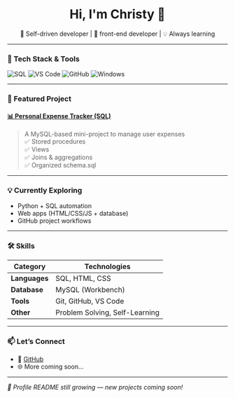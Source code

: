 <h1 align="center">Hi, I'm Christy 👋</h1>
<p align="center">
  🚀 Self-driven developer | 💾 front-end developer | 💡 Always learning
</p>

---

### 🔧 Tech Stack & Tools
![SQL](https://img.shields.io/badge/-MySQL-4479A1?style=flat&logo=mysql&logoColor=white)
![VS Code](https://img.shields.io/badge/-VSCode-007ACC?style=flat&logo=visual-studio-code)
![GitHub](https://img.shields.io/badge/-GitHub-181717?style=flat&logo=github)
![Windows](https://img.shields.io/badge/-Windows-0078D6?style=flat&logo=windows&logoColor=white)

---

### 📘 Featured Project

#### [📊 Personal Expense Tracker (SQL)](https://github.com/christyuk/personal-expense-tracker-sql)
> A MySQL-based mini-project to manage user expenses  
> ✅ Stored procedures  
> ✅ Views  
> ✅ Joins & aggregations  
> ✅ Organized schema.sql

---

### 💡 Currently Exploring
- Python + SQL automation
- Web apps (HTML/CSS/JS + database)
- GitHub project workflows

---

### 🛠️ Skills

| Category        | Technologies                         |
|----------------|--------------------------------------|
| **Languages**   | SQL, HTML, CSS                       |
| **Database**    | MySQL (Workbench)                    |
| **Tools**       | Git, GitHub, VS Code                 |
| **Other**       | Problem Solving, Self-Learning       |

---

### 📫 Let’s Connect
- 💼 [GitHub](https://github.com/christyuk)
- 🌐 More coming soon...

---

_🚧 Profile README still growing — new projects coming soon!_

